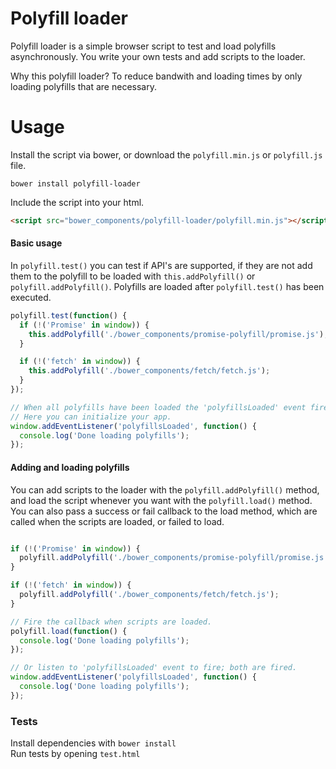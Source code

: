 # Polyfill loader
Polyfill loader is a simple browser script to test and load polyfills asynchronously. You write your own tests and add scripts to the loader. 

Why this polyfill loader? To reduce bandwith and loading times by only loading polyfills that are necessary. 

# Usage
Install the script via bower, or download the `polyfill.min.js` or `polyfill.js` file.

```
bower install polyfill-loader
```

Include the script into your html.

```html
<script src="bower_components/polyfill-loader/polyfill.min.js"></script>
```

#### Basic usage

In `polyfill.test()` you can test if API's are supported, if they are not
add them to the polyfill to be loaded with `this.addPolyfill()` or `polyfill.addPolyfill()`. Polyfills are loaded after `polyfill.test()` has been executed.

```js
polyfill.test(function() {
  if (!('Promise' in window)) {
    this.addPolyfill('./bower_components/promise-polyfill/promise.js');
  }

  if (!('fetch' in window)) {
    this.addPolyfill('./bower_components/fetch/fetch.js');
  }
});

// When all polyfills have been loaded the 'polyfillsLoaded' event fires.
// Here you can initialize your app. 
window.addEventListener('polyfillsLoaded', function() {
  console.log('Done loading polyfills');
});
```

#### Adding and loading polyfills

You can add scripts to the loader with the `polyfill.addPolyfill()` method, and load the script whenever you want with the `polyfill.load()` method. You can also pass a success or fail callback to the load method, which are called when the scripts are loaded, or failed to load.

```js

if (!('Promise' in window)) {
  polyfill.addPolyfill('./bower_components/promise-polyfill/promise.js');
}

if (!('fetch' in window)) {
  polyfill.addPolyfill('./bower_components/fetch/fetch.js');
}

// Fire the callback when scripts are loaded.
polyfill.load(function() {
  console.log('Done loading polyfills');
}); 

// Or listen to 'polyfillsLoaded' event to fire; both are fired.
window.addEventListener('polyfillsLoaded', function() {
  console.log('Done loading polyfills');
});
```

### Tests
Install dependencies with `bower install`  
Run tests by opening  `test.html`
